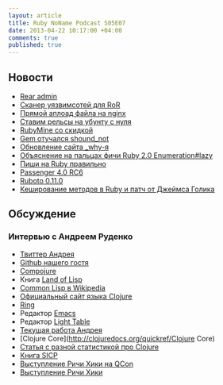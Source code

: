 ```yaml
---
layout: article
title: Ruby NoName Podcast S05E07
date: 2013-04-22 10:17:00 +04:00
comments: true
published: true
---
```


## Новости

* [Rear admin](https://github.com/espresso/rear)
* [Сканер уязвимсотей для RoR](http://brakemanscanner.org/)
* [Прямой аплоад файла на nginx](https://coderwall.com/p/swgfvw)
* [Ставим рельсы на убунту с нуля](http://wiki.summercode.com/rails_deployment_step_by_step_to_ubuntu)
* [RubyMine со скидкой](http://www.jetbrains.com/ruby/buy/)
* [Gem отучался shound_not](https://github.com/should-not/should_not)
* [Обновление сайта _why-я](http://whytheluckystiff.net/)
* [Объяснение на пальцах фичи Ruby 2.0 Enumeration#lazy](http://patshaughnessy.net/2013/4/3/ruby-2-0-works-hard-so-you-can-be-lazy)
* [Пиши на Ruby правильно](https://github.com/bbatsov/rubocop)
* [Passenger 4.0 RC6](http://blog.phusion.nl/2013/04/09/phusion-passenger-4-0-release-candidate-6/)
* [Ruboto 0.11.0](https://github.com/ruboto/ruboto/wiki/Ruboto-0.11.0-release-doc)
* [Кеширование методов в Ruby и патч от Джеймса Голика](http://jamesgolick.com/2013/4/14/mris-method-caches.html?utm_source=feedburner&utm_medium=feed&utm_campaign=Feed%3A+JamesOnSoftware+%28James+on+Software%29)

## Обсуждение

### Интервью с Андреем Руденко

* [Твиттер Андрея](https://twitter.com/prepor)
* [Github нашего гостя](http://github.com/prepor)
* [Compojure](https://github.com/weavejester/compojure)
* Книга [Land of Lisp](http://landoflisp.com/)
* [Common Lisp в Wikipedia](http://en.wikipedia.org/wiki/Common_Lisp)
* [Официальный сайт языка Clojure](http://clojure.org/)
* [Ring](https://github.com/ring-clojure/ring)
* Редактор [Emacs](http://www.gnu.org/software/emacs/)
* Редактор [Light Table](http://www.lighttable.com/)
* [Текущая работа Андрея](http://getmnemonic.com)
* [Clojure Core](http://clojuredocs.org/quickref/Clojure Core)
* [Статья с разной статистикой про Clojure](http://cemerick.com/2012/08/06/results-of-the-2012-state-of-clojure-survey/)
* [Книга SICP](http://mitpress.mit.edu/sicp/)
* [Выступление Ричи Хики на QCon](http://www.infoq.com/presentations/Simple-Made-Easy-QCon-London-2012)
* [Выступление Ричи Хики](http://www.infoq.com/presentations/Are-We-There-Yet-Rich-Hickey)

